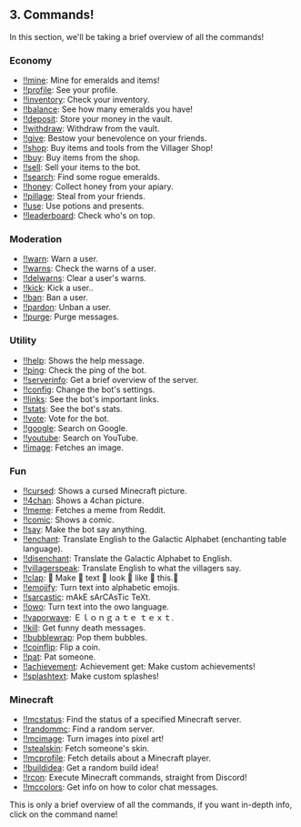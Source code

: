 ## 3. Commands!

In this section, we'll be taking a brief overview of all the commands!

### Economy

- [!!mine](): Mine for emeralds and items!
- [!!profile](): See your profile.
- [!!inventory](): Check your inventory.
- [!!balance](): See how many emeralds you have!
- [!!deposit](): Store your money in the vault.
- [!!withdraw](): Withdraw from the vault.
- [!!give](): Bestow your benevolence on your friends.
- [!!shop](): Buy items and tools from the Villager Shop!
- [!!buy](): Buy items from the shop.
- [!!sell](): Sell your items to the bot.
- [!!search](): Find some rogue emeralds. 
- [!!honey](): Collect honey from your apiary.
- [!!pillage](): Steal from your friends.
- [!!use](): Use potions and presents. 
- [!!leaderboard](): Check who's on top. 

### Moderation

- [!!warn](): Warn a user.
- [!!warns](): Check the warns of a user.
- [!!delwarns](): Clear a user's warns.
- [!!kick](): Kick a user..
- [!!ban](): Ban a user.
- [!!pardon](): Unban a user.
- [!!purge](): Purge messages. 

### Utility 

- [!!help](): Shows the help message.
- [!!ping](): Check the ping of the bot.
- [!!serverinfo](): Get a brief overview of the server.
- [!!config](): Change the bot's settings.
- [!!links](): See the bot's important links.
- [!!stats](): See the bot's stats.
- [!!vote](): Vote for the bot. 
- [!!google](): Search on Google.
- [!!youtube](): Search on YouTube. 
- [!!image](): Fetches an image.

### Fun

- [!!cursed](): Shows a cursed Minecraft picture.
- [!!4chan](): Shows a 4chan picture. 
- [!!meme](): Fetches a meme from Reddit.
- [!!comic](): Shows a comic.
- [!!say](): Make the bot say anything. 
- [!!enchant](): Translate English to the Galactic Alphabet (enchanting table language).
- [!!disenchant](): Translate the Galactic Alphabet to English. 
- [!!villagerspeak](): Translate English to what the villagers say.
- [!!clap](): 👏 Make 👏 text 👏 look 👏 like 👏 this.👏
- [!!emojify](): Turn text into alphabetic emojis.
- [!!sarcastic](): mAkE sArCAsTic TeXt.
- [!!owo](): Turn text into the owo language.
- [!!vaporwave](): Ｅｌｏｎｇａｔｅ ｔｅｘｔ.
- [!!kill](): Get funny death messages.
- [!!bubblewrap](): Pop them bubbles.
- [!!coinflip](): Flip a coin.
- [!!pat](): Pat someone.
- [!!achievement](): Achievement get: Make custom achievements!
- [!!splashtext](): Make custom splashes!

### Minecraft 

- [!!mcstatus](): Find the status of a specified Minecraft server.
- [!!randommc](): Find a random server.
- [!!mcimage](): Turn images into pixel art!
- [!!stealskin](): Fetch someone's skin.
- [!!mcprofile](): Fetch details about a Minecraft player. 
- [!!buildidea](): Get a random build idea!
- [!!rcon](): Execute Minecraft commands, straight from Discord!
- [!!mccolors](): Get info on how to color chat messages.

This is only a brief overview of all the commands, if you want in-depth info, click on the command name!